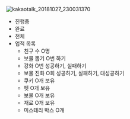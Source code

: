 ![kakaotalk_20181027_230031370](https://user-images.githubusercontent.com/43487873/47605035-352f8600-da3c-11e8-914a-653cee9143dd.jpg)
 * 진행중
* 완료
* 전체
 * 업적 목록
   * 친구 수 O명
   * 보물 뽑기 O번 하기
   * 강화 O번 성공하기, 실패하기
   * 보물 진화 O회 성공하기, 실패하기, 대성공하기
   * 쿠키 O개 보유
   * 펫 O개 보유
   * 보물 O개 보유
   * 재료 O개 보유
   * 미스테리 박스 O개 
